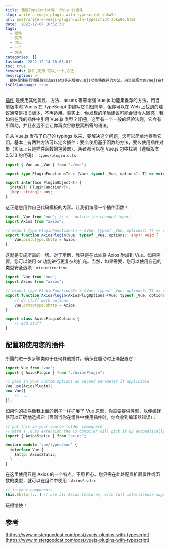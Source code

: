 ```yaml
---
title: 使用TypeScript写一个Vue-js插件
slug: write-a-vuejs-plugin-with-typescript-zbkw9e
url: post/write-a-vuejs-plugin-with-typescript-zbkw9e.html
date: '2022-12-07 16:52:30'
tags:
  - 插件
  - 使用
  - 可以
  - 一个
  - 方法
categories: []
lastmod: '2022-12-14 18:03:01'
toc: true
keywords: 插件,使用,可以,一个,方法
description: >-
  插件是使用其他属性方法assets等来增强vuejs功能集推荐的方法。用当前版本的vuejs在typescript中编写它们很简单但你可以在web上找到的建议通常是指旧版本不再适用。事实上你发现的矛盾建议可能会很令人困惑_我如何在我的插件中引用vuejs类型？好吧这里有一个一般的经验法则它会有所帮助并且永远不会让你再次谷歌搜索所需的语法。自从vuejs发布了自己的typings以来要解决这个问题您可以简单地查看它们。基本上有两种方法可以定义插件_要么使用基于函数的方法要么使用插件对象（实际上只是插件函数的
isCJKLanguage: true
---
```




[插件](https://vuejs.org/v2/guide/plugins.html) 是使用其他属性、方法、assets 等来增强 Vue.js 功能集推荐的方法。用当前版本*的* Vue.js 在 TypeScript 中编写它们很简单，但你可以在 Web 上找到的建议通常是指旧版本，不再适用。事实上，你发现的矛盾建议可能会很令人困惑：我如何在我的插件中引用 Vue.js 类型？好吧，这里有一个一般的经验法则，它会有所帮助，并且永远不会让你再次谷歌搜索所需的语法。

自从 Vue.js 发布了自己的 typings 以来，要解决这个问题，您可以简单地查看它们。基本上有两种方法可以定义插件：要么使用基于函数的方法，要么使用插件对象（实际上只是插件函数的包装器）。两者都可以在 Vue.js 包中找到（遵循版本 2.5.13 的代码）：`types/plugin.d.ts`​

```ts
import { Vue as _Vue } from "./vue";

export type PluginFunction<T> = (Vue: typeof _Vue, options?: T) => void;

export interface PluginObject<T> {
  install: PluginFunction<T>;
  [key: string]: any;
}
```

这正是您用作自己代码模板的内容。让我们编写一个插件函数！

```ts
import _Vue from "vue"; // <-- notice the changed import
import Axios from "axios";

// export type PluginFunction<T> = (Vue: typeof _Vue, options?: T) => void;
export function AxiosPlugin(Vue: typeof _Vue, options?: any): void {
    Vue.prototype.$http = Axios;
}
```

这就是实施所需的一切。对于示例，我只是在此处将 Axios 附加到 Vue。如果需要，您可以使用 or 功能进行更复杂的扩充。当然，如果需要，您可以使用自己的类型安全选项：`mixin`​​`directive`​

```ts
import _Vue from "vue";
import Axios from "axios";

// export type PluginFunction<T> = (Vue: typeof _Vue, options?: T) => void;
export function AxiosPlugin<AxiosPlugOptions>(Vue: typeof _Vue, options?: AxiosPluginOptions): void {
    // do stuff with options
    Vue.prototype.$http = Axios;
}

export class AxiosPluginOptions {
    // add stuff
}
```

## 配置和使用您的插件

所需的进一步步骤类似于任何其他插件。确保在启动时正确配置它：

```ts
import Vue from "vue";
import { AxiosPlugin } from "./AxiosPlugin";

// pass in your custom options as second parameter if applicable
Vue.use(AxiosPlugin); 
new Vue({
    // ...
});
```

如果你的插件像我上面的例子一样扩展了 Vue 原型，你需要提供类型，以便编译器可以正确地选择它（否则当你在组件中使用插件时，你会收到编译器错误）：

```ts
// put this in your source folder somewhere
// with a .d.ts extension the TS compiler will pick it up automatically
import { AxiosStatic } from "axios";

declare module 'vue/types/vue' {
  interface Vue {
    $http: AxiosStatic;
  }
}
```

在这里使用只是 Axios 的一个特点，不用担心。您只需在此处配置扩展属性或函数的类型，就可以在组件中使用：`AxiosStatic`​

```ts
// in your components
this.$http.[...] // use all Axios features, with full intellisense support
```

玩得愉快！

## 参考

[https://www.mistergoodcat.com/post/vuejs-plugins-with-typescript](https://www.mistergoodcat.com/post/vuejs-plugins-with-typescript)
